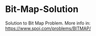 # Bit-Map-Solution
Solution to Bit Map Problem. More info in: https://www.spoj.com/problems/BITMAP/
